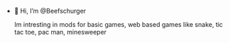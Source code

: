 - 👋 Hi, I’m @Beefschurger
    
    Im intresting in mods for basic games, web based games like snake, tic tac toe, pac man, minesweeper
    
    

<!---
Beefschurger/Beefschurger is a ✨ special ✨ repository because its `README.md` (this file) appears on your GitHub profile.
You can click the Preview link to take a look at your changes.
--->

